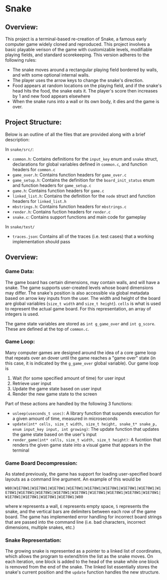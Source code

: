 # Snake

## Overview:
This project is a terminal-based re-creation of Snake, a famous early computer game widely cloned and reproduced. This project involves a basic playable verison of the game with customizable levels, modifiable playing fields, and standard scorekeeping. This version adheres to the following rules:

- The snake moves around a rectangular playing field bordered by walls, and with some optional internal walls.
- The player uses the arrow keys to change the snake's direction.
- Food appears at random locations on the playing field, and if the snake's head hits the food, the snake eats it. The player's score then increases by 1 and new food appears elsewhere
- When the snake runs into a wall or its own body, it dies and the game is over.

## Project Structure:
Below is an outline of all the files that are provided along with a brief description:

In `snake/src/`:
- `common.h`: Contains definitions for the `input_key` enum and `snake` struct, declarations for global variables defined in `common.c`, and function headers for `common.c`
- `game_over.h`: Contains function headers for `game_over.c`
- `game_setup.h`: Contains the definition for the `board_init_status` enum and function headers for `game_setup.c`
- `game.h`: Contains function headers for `game.c`
- `linked_list.h`: Contains the definition for the `node` struct and function headers for `linked_list.h`
- `mbstrings.h`: Contains function headers for `mbstrings.c`
- `render.h`: Contains fuction headers for `render.c`
- `snake.c`: Contains support functions and main code for gameplay

In `snake/test/`
- `traces.json`: Contains all of the traces (i.e. test cases) that a working implementation should pass

## Overview:

### Game Data:
The game board has certain dimensions, may contain walls, and will have a snake. The game supports user-created levels whose board dimensions may differ. The snake's position is also accessible via global metadata based on arrow key inputs from the user. The width and height of the board are global variables (`size_t width` and `size_t height`). `cells` is what is used to represent the actual game board. For this representation, an array of integers is used.

The game state variables are stored as `int g_game_over` and `int g_score`. These are defined at the top of `common.c`.

### Game Loop:
Many computer games are designed around the idea of a core game loop that repeats over an dover until the game reaches a "game over" state (in this case, it is indicated by the `g_game_over` global variable). Our game loop is

1. Wait (for some specified amount of time) for user input
2. Retrieve user input
3. Update the game state based on user input
4. Render the new game state to the screen

Part of these actions are handled by the following 3 functions:

- `usleep(useconds_t usec)`: A library function that suspends execution for a given amount of time, measured in microseconds
- `update(int* cells, size_t width, size_t height, snake_t* snake_p, enum input_key input, int growing)`: The update function that updates the game state based on the user's input
- `render_game(int* cells, size_t width, size_t height)`: A fucntion that renders the given game state into a visual game that appears in the terminal

### Game Board Decompression:
As stated previously, the game has support for loading user-specified board layouts as a command line argument. An example of this would be 

`W80|W1E78W1|W1E78W1|W1E78W1|W1E78W1|W1E78W1|W1E78W1|W1E78W1|W1E78W1|W1E78W1|W1E78W1|W1E78W1|W1E78W1|W1E78W1|W1E78W1|W1E78W1|W1E78W1|W1E78W1|W1E78W1|W1E78W1|W1E78W1|W1E78W1|W80`

where `W` represents a wall, `E` represents empty space, `S` represents the snake, and the vertical bars are delimiters between each row of the game board. The game has implemented error handling for incorrect board strings that are passed into the command line (i.e. bad characters, incorrect dimensions, multiple snakes, etc.)

### Snake Representation:
The growing snake is represented as a pointer to a linked list of coordinates, which allows the program to extend/trim the list as the snake moves. On each iteration, one block is added to the head of the snake while one block is removed from the end of the snake. The linked list essentially stores the snake's current position and the `update` function handles the new structure.
